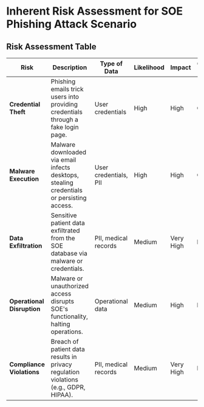 # Inherent Risk Assessment for SOE Phishing Attack Scenario

## Risk Assessment Table

| **Risk**                  | **Description**                                                                 | **Type of Data**      | **Likelihood** | **Impact**      | **Overall Rating** |
|---------------------------|---------------------------------------------------------------------------------|-----------------------|----------------|-----------------|---------------------|
| **Credential Theft**      | Phishing emails trick users into providing credentials through a fake login page. | User credentials      | High           | High            | **Critical**        |
| **Malware Execution**     | Malware downloaded via email infects desktops, stealing credentials or persisting access. | User credentials, PII | High           | High            | **Critical**        |
| **Data Exfiltration**     | Sensitive patient data exfiltrated from the SOE database via malware or credentials. | PII, medical records  | Medium         | Very High       | **High**            |
| **Operational Disruption**| Malware or unauthorized access disrupts SOE's functionality, halting operations. | Operational data      | Medium         | High            | **High**            |
| **Compliance Violations** | Breach of patient data results in privacy regulation violations (e.g., GDPR, HIPAA). | PII, medical records  | Medium         | Very High       | **High**            |